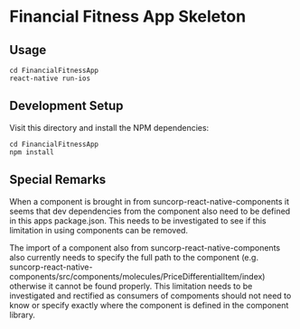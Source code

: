 # Financial Fitness App Skeleton

## Usage
```
cd FinancialFitnessApp
react-native run-ios
```

## Development Setup

Visit this directory and install the NPM dependencies:

```
cd FinancialFitnessApp
npm install
```

## Special Remarks

When a component is brought in from suncorp-react-native-components it seems that dev dependencies from the component
also need to be defined in this apps package.json. This needs to be investigated to see if this limitation in using
components can be removed.

The import of a component also from suncorp-react-native-components also currently needs to specify the full path to
the component (e.g. suncorp-react-native-components/src/components/molecules/PriceDifferentialItem/index) otherwise it
cannot be found properly. This limitation needs to be investigated and rectified as consumers of compoments should
not need to know or specify exactly where the component is defined in the component library.